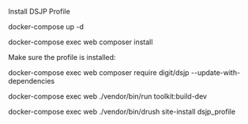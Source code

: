 Install DSJP Profile

docker-compose up -d

docker-compose exec web composer install

Make sure the profile is installed:

docker-compose exec web composer require digit/dsjp --update-with-dependencies

docker-compose exec web ./vendor/bin/run toolkit:build-dev

docker-compose exec web ./vendor/bin/drush site-install dsjp_profile
